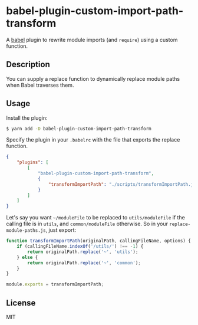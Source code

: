 # babel-plugin-custom-import-path-transform

A [babel](http://babeljs.io) plugin to rewrite module imports (and `require`) using a custom function.

## Description

You can supply a replace function to dynamically replace module paths when Babel traverses them.

## Usage

Install the plugin:

```bash
$ yarn add -D babel-plugin-custom-import-path-transform
```

Specify the plugin in your `.babelrc` with the file that exports the replace function.

```json
{
    "plugins": [
        [
            "babel-plugin-custom-import-path-transform",
            {
                "transformImportPath": "./scripts/transformImportPath.js"
            }
        ]
    ]
}
```

Let's say you want `~/moduleFile` to be replaced to `utils/moduleFile` if the calling file is in `utils`, and `common/moduleFile` otherwise.
So in your `replace-module-paths.js`, just export:

```js
function transformImportPath(originalPath, callingFileName, options) {
    if (callingFileName.indexOf('/utils/') !== -1) {
        return originalPath.replace('~', 'utils');
    } else {
        return originalPath.replace('~', 'common');
    }
}

module.exports = transformImportPath;
```

## License

MIT
